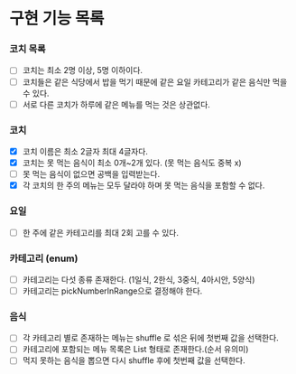 # 구현 기능 목록
### 코치 목록
- [ ] 코치는 최소 2명 이상, 5명 이하이다.
- [ ] 코치들은 같은 식당에서 밥을 먹기 때문에 같은 요일 카테고리가 같은 음식만 먹을 수 있다.
- [ ] 서로 다른 코치가 하루에 같은 메뉴를 먹는 것은 상관없다.

### 코치
- [x] 코치 이름은 최소 2글자 최대 4글자다.
- [x] 코치는 못 먹는 음식이 최소 0개~2개 있다. (못 먹는 음식도 중복 x)
- [ ] 못 먹는 음식이 없으면 공백을 입력받는다.
- [x] 각 코치의 한 주의 메뉴는 모두 달라야 하며 못 먹는 음식을 포함할 수 없다. 

### 요일
- [ ] 한 주에 같은 카테고리를 최대 2회 고를 수 있다.

### 카테고리 (enum)
- [ ] 카테고리는 다섯 종류 존재한다. (1일식, 2한식, 3중식, 4아시안, 5양식)
- [ ] 카테고리는 pickNumberInRange으로 결정해야 한다.

### 음식
- [ ] 각 카테고리 별로 존재하는 메뉴는 shuffle 로 섞은 뒤에 첫번째 값을 선택한다.
- [ ] 카테고리에 포함되는 메뉴 목록은 List<String> 형태로 존재한다.(순서 유의미)
- [ ] 먹지 못하는 음식을 뽑으면 다시 shuffle 후에 첫번째 값을 선택한다.